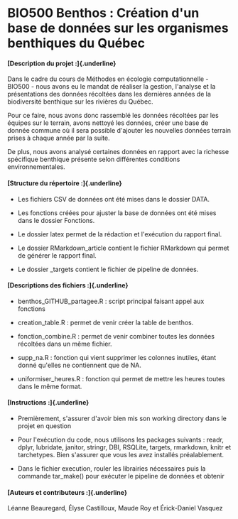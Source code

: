 # BIO500 Benthos : Création d'un base de données sur les organismes benthiques du Québec

#### [Description du projet :]{.underline}

Dans le cadre du cours de Méthodes en écologie computationnelle - BIO500 - nous avons eu le mandat de réaliser la gestion, l'analyse et la présentations des données récoltées dans les dernières années de la biodiversité benthique sur les rivières du Québec.

Pour ce faire, nous avons donc rassemblé les données récoltées par les équipes sur le terrain, avons nettoyé les données, créer une base de donnée commune où il sera possible d'ajouter les nouvelles données terrain prises à chaque année par la suite.

De plus, nous avons analysé certaines données en rapport avec la richesse spécifique benthique présente selon différentes conditions environnementales. 

#### [Structure du répertoire :]{.underline}

-   Les fichiers CSV de données ont été mises dans le dossier DATA.

-   Les fonctions créées pour ajuster la base de données ont été mises dans le dossier Fonctions.

-   Le dossier latex permet de la rédaction et l'exécution du rapport final.

-   Le dossier RMarkdown_article contient le fichier RMarkdown qui permet de générer le rapport final.

-   Le dossier _targets contient le fichier de pipeline de données.



#### [Descriptions des fichiers :]{.underline}

-   benthos_GITHUB_partagee.R : script principal faisant appel aux fonctions

-   creation_table.R : permet de venir créer la table de benthos.

-   fonction_combine.R : permet de venir combiner toutes les données récoltées dans un même fichier.

-   supp_na.R : fonction qui vient supprimer les colonnes inutiles, étant donné qu'elles ne contiennent que de NA.

-   uniformiser_heures.R : fonction qui permet de mettre les heures toutes dans le même format.

#### [Instructions :]{.underline}

-   Premièrement, s'assurer d'avoir bien mis son working directory dans le projet en question

-   Pour l'exécution du code, nous utilisons les packages suivants : readr, dplyr, lubridate, janitor, stringr, DBI, RSQLite, targets, rmarkdown, knitr et tarchetypes. Bien s'assurer que vous les avez installés préalablement.

-   Dans le fichier execution, rouler les librairies nécessaires puis la commande tar_make() pour exécuter le pipeline de données et obtenir 

#### [Auteurs et contributeurs :]{.underline}

Léanne Beauregard, Élyse Castilloux, Maude Roy et Érick-Daniel Vasquez
